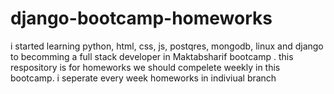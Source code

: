 # django-bootcamp-homeworks

i started learning python, html, css, js, postqres, mongodb, linux and django to becomming a full stack developer in Maktabsharif bootcamp . this respository is for homeworks we should compelete weekly in this bootcamp. i seperate every week homeworks in indiviual branch 
